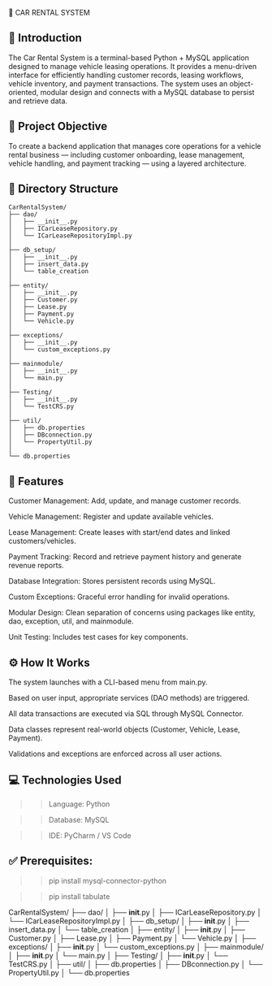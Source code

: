 🚗 CAR RENTAL SYSTEM

📘 Introduction
------------------
The Car Rental System is a terminal-based Python + MySQL application designed to manage vehicle leasing operations.
It provides a menu-driven interface for efficiently handling customer records, leasing workflows, vehicle inventory, and payment transactions.
The system uses an object-oriented, modular design and connects with a MySQL database to persist and retrieve data.

🎯 Project Objective
------------------------
To create a backend application that manages core operations for a vehicle rental business — including customer onboarding, lease management, vehicle handling, and payment tracking — using a layered architecture.

📁 Directory Structure
--------------------------
```text
CarRentalSystem/
├── dao/
│   ├── __init__.py
│   ├── ICarLeaseRepository.py
│   └── ICarLeaseRepositoryImpl.py
│
├── db_setup/
│   ├── __init__.py
│   ├── insert_data.py
│   └── table_creation
│
├── entity/
│   ├── __init__.py
│   ├── Customer.py
│   ├── Lease.py
│   ├── Payment.py
│   └── Vehicle.py
│
├── exceptions/
│   ├── __init__.py
│   └── custom_exceptions.py
│
├── mainmodule/
│   ├── __init__.py
│   └── main.py
│
├── Testing/
│   ├── __init__.py
│   └── TestCRS.py
│
├── util/
│   ├── db.properties
│   ├── DBconnection.py
│   └── PropertyUtil.py
│
└── db.properties
```
🔧 Features
--------------
Customer Management: Add, update, and manage customer records.

Vehicle Management: Register and update available vehicles.

Lease Management: Create leases with start/end dates and linked customers/vehicles.

Payment Tracking: Record and retrieve payment history and generate revenue reports.

Database Integration: Stores persistent records using MySQL.

Custom Exceptions: Graceful error handling for invalid operations.

Modular Design: Clean separation of concerns using packages like entity, dao, exception, util, and mainmodule.

Unit Testing: Includes test cases for key components.

⚙️ How It Works
-------------------
The system launches with a CLI-based menu from main.py.

Based on user input, appropriate services (DAO methods) are triggered.

All data transactions are executed via SQL through MySQL Connector.

Data classes represent real-world objects (Customer, Vehicle, Lease, Payment).

Validations and exceptions are enforced across all user actions.

💻 Technologies Used
------------------------
>>Language: Python 

>>Database: MySQL 

>>IDE: PyCharm / VS Code

✅ Prerequisites:
----------------
>>pip install mysql-connector-python

>>pip install tabulate

CarRentalSystem/
├── dao/
│   ├── __init__.py
│   ├── ICarLeaseRepository.py
│   └── ICarLeaseRepositoryImpl.py
│
├── db_setup/
│   ├── __init__.py
│   ├── insert_data.py
│   └── table_creation
│
├── entity/
│   ├── __init__.py
│   ├── Customer.py
│   ├── Lease.py
│   ├── Payment.py
│   └── Vehicle.py
│
├── exceptions/
│   ├── __init__.py
│   └── custom_exceptions.py
│
├── mainmodule/
│   ├── __init__.py
│   └── main.py
│
├── Testing/
│   ├── __init__.py
│   └── TestCRS.py
│
├── util/
│   ├── db.properties
│   ├── DBconnection.py
│   └── PropertyUtil.py
│
└── db.properties




